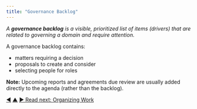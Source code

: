 ```yaml
---
title: "Governance Backlog"
---
```



_A **governance backlog** is a visible, prioritized list of items (drivers) that are related to governing a domain and require attention._

A governance backlog contains:

-   matters requiring a decision
-   proposals to create and consider
-   selecting people for roles

**Note:** Upcoming reports and agreements due review are usually added directly to the agenda (rather than the backlog).



<div class="bottom-nav">
<a href="meeting-host.html" title="Back to: Meeting Host">◀</a> <a href="meeting-practices.html" title="Up: Meeting Practices">▲</a> <a href="organizing-work.html" title="">▶ Read next: Organizing Work</a>
</div>


<script type="text/javascript">
Mousetrap.bind('g n', function() {
    window.location.href = 'organizing-work.html';
    return false;
});
</script>

